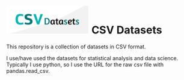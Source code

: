 <H1><img src="CSV_datasets_logo.png" width="220">
CSV Datasets</H1>
This repository is a collection of datasets in CSV format.

I use/have used the datasets for statistical analysis and data science.
Typically I use python, so I use the URL for the raw csv file with pandas.read_csv.


